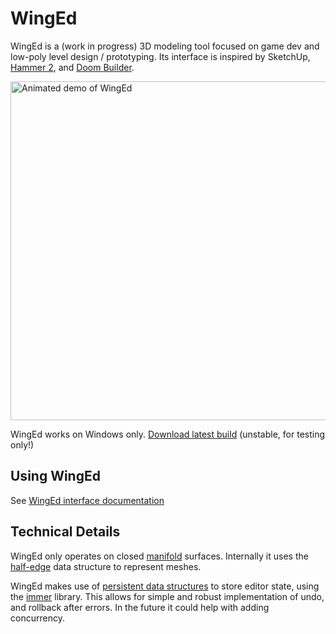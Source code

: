 # WingEd

WingEd is a (work in progress) 3D modeling tool focused on game dev and low-poly level design / prototyping. Its interface is inspired by SketchUp, [Hammer 2](https://developer.valvesoftware.com/wiki/Source_2), and [Doom Builder](https://doomwiki.org/wiki/Doom_Builder_2).

<img src="http://chroma.zone/img/winged-demo.webp" width="542" alt="Animated demo of WingEd">

WingEd works on Windows only. [Download latest build](https://github.com/vanjac/WingEd/releases/latest/download/winged.exe) (unstable, for testing only!)

## Using WingEd

See [WingEd interface documentation](http://chroma.zone/WingEd/interface)

## Technical Details

WingEd only operates on closed [manifold](https://en.wikipedia.org/wiki/Surface_(topology)) surfaces. Internally it uses the [half-edge](https://en.wikipedia.org/wiki/Doubly_connected_edge_list) data structure to represent meshes.

WingEd makes use of [persistent data structures](https://en.wikipedia.org/wiki/Persistent_data_structure) to store editor state, using the [immer](https://github.com/arximboldi/immer) library. This allows for simple and robust implementation of undo, and rollback after errors. In the future it could help with adding concurrency.
